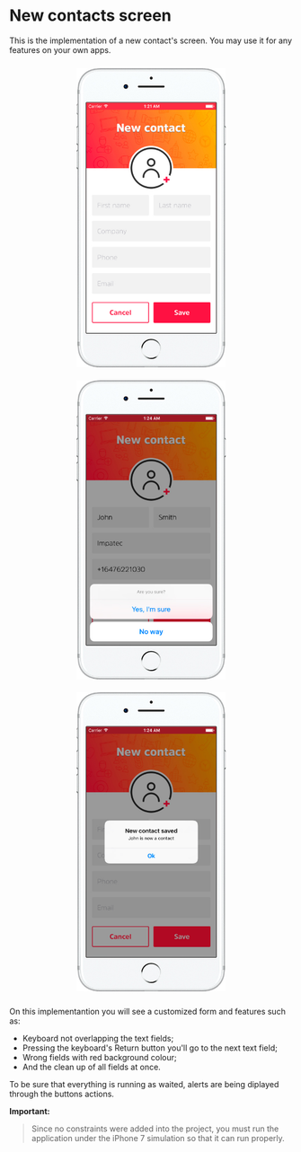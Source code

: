 # New contacts screen

This is the implementation of a new contact's screen. You may use it for any features on your own apps.


<p align="center">
<img src="https://raw.githubusercontent.com/brunosdecampos/Swift-Contacts/master/Contacts/preview1.jpg" width="265" hspace="10" vspace="10" />
<img src="https://raw.githubusercontent.com/brunosdecampos/Swift-Contacts/master/Contacts/preview2.jpg" width="265" hspace="10" vspace="10" />
<img src="https://raw.githubusercontent.com/brunosdecampos/Swift-Contacts/master/Contacts/preview3.jpg" width="265" hspace="10" vspace="10" />
</p>

On this implementantion you will see a customized form and features such as:

- Keyboard not overlapping the text fields;
- Pressing the keyboard's Return button you'll go to the next text field;
- Wrong fields with red background colour;
- And the clean up of all fields at once.

To be sure that everything is running as waited, alerts are being diplayed through the buttons actions.

**Important:**
> Since no constraints were added into the project, you must run the application under the iPhone 7 simulation so that it can run properly.
